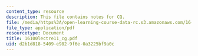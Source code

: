 ```yaml
---
content_type: resource
description: This file contains notes for CQ.
file: /media/https%3A/open-learning-course-data-rc.s3.amazonaws.com/16-100-aerodynamics-fall-2005/d2b1d8185409e9829f6e0a3225bf9a0c_16100lectre11_cg.pdf
file_type: application/pdf
resourcetype: Document
title: 16100lectre11_cg.pdf
uid: d2b1d818-5409-e982-9f6e-0a3225bf9a0c
---
```

